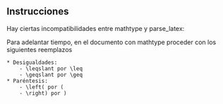 ## Instrucciones

Hay ciertas incompatibilidades entre mathtype y parse_latex:

Para adelantar tiempo, en el documento con mathtype proceder con los siguientes reemplazos

    * Desigualdades: 
        - \leqslant por \leq
        - \geqslant por \geq
    * Paréntesis:
        - \left( por (
        - \right) por )
